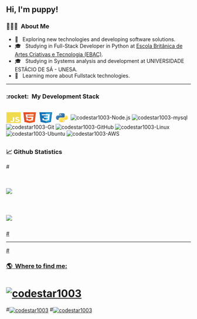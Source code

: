 <h2>Hi, I'm puppy! </h2>


   <h3> 🕵🏽‍♂️ &nbsp;About Me </h3>

  - 🤔 &nbsp; Exploring new technologies and developing software solutions.
  - 🎓 &nbsp; Studying in Full-Stack Developer in Python at <a href="https://ebaconline.com.br/">Escola Britânica de Artes Criativas e Tecnologia (EBAC)</a>.
  - 🎓 &nbsp; Studying in Systems analysis and development at UNIVERSIDADE ESTÁCIO DE SÁ - UNESA.
  - 🌱 &nbsp; Learning more about Fullstack technologies.

---

<h3> :rocket: &nbsp;My Development Stack </h3>

<div style="display: inline_block"><br>
  <img align="center" alt="codestar1003-Js" height="30" width="40" src="https://raw.githubusercontent.com/devicons/devicon/master/icons/javascript/javascript-plain.svg">
  <img align="center" alt="codestar1003-HTML" height="30" width="40" src="https://raw.githubusercontent.com/devicons/devicon/master/icons/html5/html5-original.svg">
  <img align="center" alt="codestar1003-CSS" height="30" width="40" src="https://raw.githubusercontent.com/devicons/devicon/master/icons/css3/css3-original.svg">
  <img align="center" alt="codestar1003-Python" height="30" width="40" src="https://raw.githubusercontent.com/devicons/devicon/master/icons/python/python-original.svg">
  <img align="center" alt="codestar1003-Node.js" height="30" width="40" src="https://icongr.am/devicon/nodejs-original.svg">
  <img align="center" alt="codestar1003-mysql" height="30" width="40" src="https://icongr.am/devicon/mysql-original-wordmark.svg">
  <img align="center" alt="codestar1003-Git" height="30" width="40" src="https://icongr.am/devicon/git-original-wordmark.svg">
  <img align="center" alt="codestar1003-GitHub" height="30" width="40" src="https://icongr.am/devicon/github-original-wordmark.svg">
  <img align="center" alt="codestar1003-Linux" height="30" width="40" src="https://icongr.am/devicon/linux-original.svg">
  <img align="center" alt="codestar1003-Ubuntu" height="30" width="40" src="https://icongr.am/devicon/ubuntu-plain-wordmark.svg">
  <img align="center" alt="codestar1003-AWS" height="30" width="40" src="https://icongr.am/simple/amazonaws.svg">                                                                  
   
##

### 📈 Github Statistics

#<div>
#  <a href="https://github.com/powerboltdev">
#     <img height="180em" src="https://github-readme-stats.vercel.app/api?username=codestar1003&show_icons=true&theme=highcontrast&include_all_commits=true&count_private=true"/>
     
#  <img height="180em" src="https://github-readme-stats.vercel.app/api/top-langs/?username=codestar1003&layout=compact&langs_count=7&theme=highcontrast"/>
#</div>

---

#<h3> :earth_americas: &nbsp;Where to find me: </h3> 

#  <a href="https://www.linkedin.com/in/codestar1003-developer" target="_blank"><img align="center" alt="codestar1003" height="30" width="40" src="https://icongr.am/devicon/linkedin-original.svg" target="_blank"></a>
#<a href="https://instagram.com/codestar1003" target="_blank"><img align="center" alt="codestar1003" height="30" width="40" src="https://icongr.am/material/instagram.svg" target="_blank"></a>
#<a href = "mailto:codestar1003@gmail.com" target="_blank"><img align="center" alt="codestar1003" height="30" width="40" src="https://icongr.am/material/email-edit.svg" target="_blank"></a>
